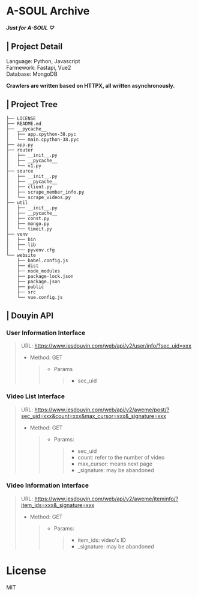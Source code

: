 # A-SOUL Archive

**_Just for A-SOUL ♡_**

## **|** **Project Detail**

Language: Python, Javascript  
Farmework: Fastapi, Vue2  
Database: MongoDB

**Crawlers are written based on HTTPX, all written asynchronously.**

## **|** **Project Tree**

```
├── LICENSE
├── README.md
├── __pycache__
│   ├── app.cpython-38.pyc
│   └── main.cpython-38.pyc
├── app.py
├── router
│   ├── __init__.py
│   ├── __pycache__
│   └── v1.py
├── source
│   ├── __init__.py
│   ├── __pycache__
│   ├── client.py
│   ├── scrape_member_info.py
│   └── scrape_videos.py
├── util
│   ├── __init__.py
│   ├── __pycache__
│   ├── const.py
│   ├── mongo.py
│   └── timeit.py
├── venv
│   ├── bin
│   ├── lib
│   └── pyvenv.cfg
└── website
    ├── babel.config.js
    ├── dist
    ├── node_modules
    ├── package-lock.json
    ├── package.json
    ├── public
    ├── src
    └── vue.config.js
```

## **|** **Douyin API**

### User Information Interface

> URL: https://www.iesdouyin.com/web/api/v2/user/info/?sec_uid=xxx
>
> - Method: GET
>   > - Params
>   >   > - sec_uid

### Video List Interface

> URL: https://www.iesdouyin.com/web/api/v2/aweme/post/?sec_uid=xxx&count=xxx&max_cursor=xxx&_signature=xxx
>
> - Method: GET
>   > - Params:
>   >   > - sec_uid
>   >   > - count: refer to the number of video
>   >   > - max_cursor: means next page
>   >   > - \_signature: may be abandoned

### Video Information Interface

> URL: https://www.iesdouyin.com/web/api/v2/aweme/iteminfo/?item_ids=xxx&_signature=xxx
>
> - Method: GET
>   > - Params:
>   >   > - item_ids: video's ID
>   >   > - \_signature: may be abandoned

# **License**

MIT
